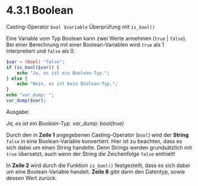 # 4.3.1 Boolean

Casting-Operator `bool $variable` Überprüfung mit `is_bool()`

Eine Variable vom Typ Boolean kann zwei Werte annehmen (`true` | `false`). Bei einer Berechnung mit einer Boolean-Variablen wird `true` als 1 interpretiert und `false` als 0.

```php linenums="1"
$var = (bool) "false";
if (is_bool($var)) {
    echo "Ja, es ist ein Boolean-Typ.";
} else {
    echo "Nein, es ist kein Boolean-Typ.";
}
echo "var_dump: ";
var_dump($var);
```

Ausgabe:

*Ja, es ist ein Boolean-Typ.*
*var_dump: bool(true)*

Durch den in **Zeile 1** angegebenen Casting-Operator (`bool`) wird der **String** `false` in eine Boolean-Variable konvertiert. Hier ist zu beachten, dass es sich dabei um einen String handelte. Denn Strings werden grundsätzlich mit `true` übersetzt, auch wenn der String die Zeichenfolge `false` enthielt!

In **Zeile 2** wird durch die Funktion `is_bool()` festgestellt, dass es sich dabei um eine Boolean-Variable handelt. **Zeile 8** gibt dann den Datentyp, sowie dessen Wert zurück.
